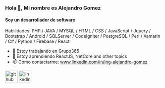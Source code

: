 ### Hola 👋, Mi nombre es Alejandro Gomez
#### Soy un desarrollador de software

Habilidades: PHP / JAVA / MYSQL / HTML / CSS / JavaScript / Jquery / Bootstrap / Android / SQLServer / CodeIgniter / PostgreSQL / Perl / Xamarin / C# / Python / Firebase / React  

- 🔭 Estoy trabajando en Grupo365 
- 🌱 Estoy aprendiendo ReactJS, NetCore and other topics 
- 📫 Cómo contactarme: www.linkedin.com/in/ing-alejandro-gomez 


[<img src='https://cdn.jsdelivr.net/npm/simple-icons@3.0.1/icons/github.svg' alt='github' height='40'>](https://github.com/AlejandroGomezV)  [<img src='https://cdn.jsdelivr.net/npm/simple-icons@3.0.1/icons/linkedin.svg' alt='linkedin' height='40'>](https://www.linkedin.com/in/ing-alejandro-gomez/)  

